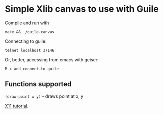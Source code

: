 # Simple Xlib canvas to use with Guile

Compile and run with

```make && ./guile-canvas```

Connecting to guile:

```telnet localhost 37146```

Or, better, accessing from emacs with geiser:

```M-x and connect-to-guile```

## Functions supported

`(draw-point x y)` - draws point at x, y

[X11 tutorial][1].

[1]: https://tronche.com/gui/x/xlib/
